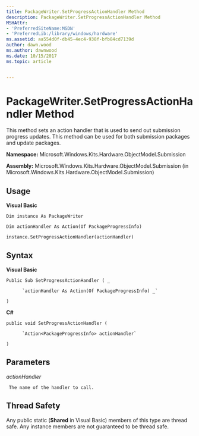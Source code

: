 ```yaml
---
title: PackageWriter.SetProgressActionHandler Method
description: PackageWriter.SetProgressActionHandler Method
MSHAttr:
- 'PreferredSiteName:MSDN'
- 'PreferredLib:/library/windows/hardware'
ms.assetid: aa554d0f-db45-4ec4-938f-bfb84cd7139d
author: dawn.wood
ms.author: dawnwood
ms.date: 10/15/2017
ms.topic: article


---
```


# PackageWriter.SetProgressActionHandler Method


This method sets an action handler that is used to send out submission progress updates. This method can be used for both submission packages and update packages.

**Namespace:** Microsoft.Windows.Kits.Hardware.ObjectModel.Submission

**Assembly:** Microsoft.Windows.Kits.Hardware.ObjectModel.Submission (in Microsoft.Windows.Kits.Hardware.ObjectModel.Submission)

## <span id="Usage"></span><span id="usage"></span><span id="USAGE"></span>Usage


**Visual Basic**

`Dim instance As PackageWriter`

`Dim actionHandler As Action(Of PackageProgressInfo)`

`instance.SetProgressActionHandler(actionHandler)`

## <span id="Syntax"></span><span id="syntax"></span><span id="SYNTAX"></span>Syntax


**Visual Basic**

`Public Sub SetProgressActionHandler ( _`

          `actionHandler As Action(Of PackageProgressInfo) _`

`) `

**C#**

`public void SetProgressActionHandler (`

          `Action<PackageProgressInfo> actionHandler`

`)`

## <span id="Parameters"></span><span id="parameters"></span><span id="PARAMETERS"></span>Parameters


*actionHandler*

     The name of the handler to call.

## <span id="Thread_Safety"></span><span id="thread_safety"></span><span id="THREAD_SAFETY"></span>Thread Safety


Any public static (**Shared** in Visual Basic) members of this type are thread safe. Any instance members are not guaranteed to be thread safe.

 

 







